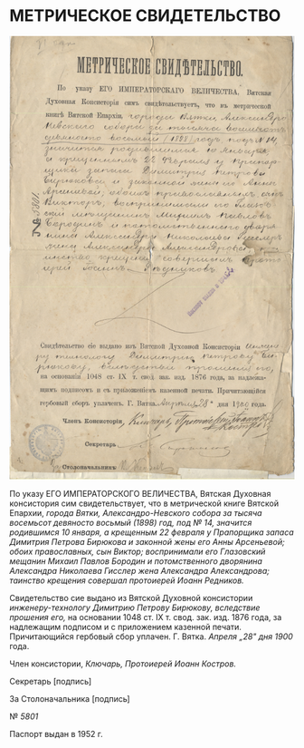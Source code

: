 # МЕТРИЧЕСКОЕ СВИДЕТЕЛЬСТВО

![](img/doc-1900-04-28.jpg)

По указу ЕГО ИМПЕРАТОРСКОГО ВЕЛИЧЕСТВА, Вятская Духовная консистория сим свидетельствует, что в метрической книге Вятской Епархии, *города Вятки, Александро-Невского собора за тысяча восемьсот девяносто восьмый (1898) год, под № 14, значится родившимся 10 января, а крещенным 22 февраля у Прапорщика запаса Димитрия Петрова Бирюкова и законной жены его Анны Арсеньевой; обоих православных, сын Виктор; воспринимали его Глазовский мещанин Михаил Павлов Бородин и потомственного дворянина Александра Николаева Гисслер жена Александра Александрова; таинство крещения совершал протоиерей Иоанн Редников.*

Свидетельство сие выдано из Вятской Духовной консистории *инженеру-технологу Димитрию Петрову Бирюкову, вследствие прошения его,* на основании 1048 ст. IX т. свод. зак. изд. 1876 года, за надлежащим подписом и с приложением казенной печати. Причитающийся гербовый сбор уплачен. Г. Вятка. *Апреля *„*28*" дня 1*900* года.

Член консистории, *Ключарь, Протоиерей Иоанн Костров.*

Секретарь [подпись]

За Столоначальника [подпись]

№ *5801*

Паспорт выдан в 1952 г.